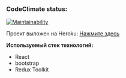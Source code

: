 ### CodeClimate status:
[![Maintainability](https://api.codeclimate.com/v1/badges/318571a701e5a4d8629a/maintainability)](https://codeclimate.com/github/DmitryK1995/Chat-project/maintainability)

Проект выложен на Heroku: [Нажмите здесь](https://pacific-temple-86769.herokuapp.com/)

**Используемый стек технологий:** 
- React
- bootstrap
- Redux Toolkit